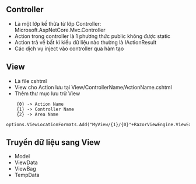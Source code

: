 ## Controller
-   Là một lớp kế thừa từ lớp Controller: Microsoft.AspNetCore.Mvc.Controller 
-   Action trong controller là 1 phương thức public không được static 
-   Action trả về bất kì kiểu dữ liệu nào thường là IActionResult
-   Các dịch vụ inject vào controller qua hàm tạo 
## View
-   Là file cshtml
-   View cho Action lưu tại View/ControllerName/ActionName.cshtml
-   Thêm thư mục lưu trữ View
```
    {0} -> Action Name
    {1} -> Controller Name
    {2} -> Area Name
    options.ViewLocationFormats.Add("MyView/{1}/{0}"+RazorViewEngine.ViewExtension);
```
## Truyền dữ liệu sang View
-   Model 
-   ViewData
-   ViewBag
-   TempData
